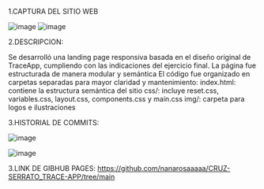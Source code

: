 1.CAPTURA DEL SITIO WEB

![image](https://github.com/user-attachments/assets/cd632fb9-8915-489a-96d1-b578b4e18049)
![image](https://github.com/user-attachments/assets/0b70b074-109d-4981-ae70-6a915b82fdd5)

2.DESCRIPCION:

Se desarrolló una landing page responsiva basada en el diseño original de TraceApp, cumpliendo con las indicaciones del ejercicio final. La página fue estructurada de manera modular y semántica
El código fue organizado en carpetas separadas para mayor claridad y mantenimiento:
index.html: contiene la estructura semántica del sitio
css/: incluye reset.css, variables.css, layout.css, components.css y main.css
img/: carpeta para logos e ilustraciones

3.HISTORIAL DE COMMITS:

![image](https://github.com/user-attachments/assets/21f28664-1f5c-4338-a469-5b9eb8204956)

![image](https://github.com/user-attachments/assets/28b0d483-ff19-43d9-8fb1-d7320d9ba6bb)

3.LINK DE GIBHUB PAGES:
https://github.com/nanarosaaaaa/CRUZ-SERRATO_TRACE-APP/tree/main
